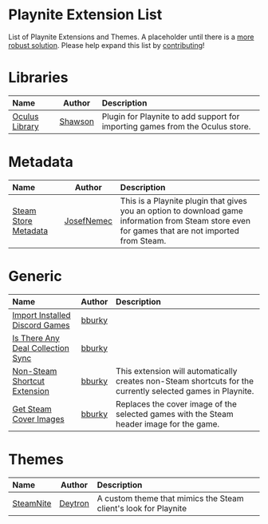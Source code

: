# Playnite Extension List
List of Playnite Extensions and Themes. A placeholder until there is a [more robust solution](https://github.com/JosefNemec/Playnite/issues/593). Please help expand this list by [contributing](https://github.com/scowalt/PlayniteExtensionList/pulls)!

# Libraries
| Name                                                                                                  | Author                                     | Description  |
|:------------------------------------------------------------------------------------------------------|:------------------------------------------:|:--------------------------------------------------------------------------------------------------------------------|
| [Oculus Library](https://github.com/Shawson/Playnite-OculusLibrary)                                   | [Shawson](https://github.com/Shawson)      | Plugin for Playnite to add support for importing games from the Oculus store.                                      |

# Metadata
| Name                                                                                                  | Author                                      | Description  |
|:------------------------------------------------------------------------------------------------------|:-------------------------------------------:|:---------------------------------------------------------------------------------------------------------------------------------------------------|
| [Steam Store Metadata](https://github.com/JosefNemec/PlaynitePlugin-SteamStoreMetadata)               | [JosefNemec](https://github.com/JosefNemec) | This is a Playnite plugin that gives you an option to download game information from Steam store even for games that are not imported from Steam. |

# Generic
| Name                                                                                                  | Author                                     | Description  |
|:------------------------------------------------------------------------------------------------------|:------------------------------------------:|:--------------------------------------------------------------------------------------------------------------------|
| [Import Installed Discord Games](https://gist.github.com/bburky/43e666b2f6bb6db4c42b5ecd93f7af38)     | [bburky](https://gist.github.com/bburky)   |                                                                                                                     |
| [Is There Any Deal Collection Sync](https://gist.github.com/bburky/38c29a5fd8fbf2fc72ef77d553d09c6a)  | [bburky](https://gist.github.com/bburky)   |                                                                                                                     |
| [Non-Steam Shortcut Extension](https://github.com/bburky/playnite-non-steam-shortcuts)                | [bburky](https://github.com/bburky)        | This extension will automatically creates non-Steam shortcuts for the currently selected games in Playnite. |
| [Get Steam Cover Images](https://gist.github.com/bburky/464543d4c6662c66ad6088d06ced50ce)             | [bburky](https://gist.github.com/bburky)   | Replaces the cover image of the selected games with the Steam header image for the game.                            |

# Themes
| Name                                                                                                  | Author                                      | Description  |
|:------------------------------------------------------------------------------------------------------|:-------------------------------------------:|:---------------------------------------------------------------------------------------------------------------------------------------------------|
| [SteamNite](https://github.com/Deytron/SteamNite)                                                     | [Deytron](https://github.com/Deytron)       | A custom theme that mimics the Steam client's look for Playnite                                                                                     |
